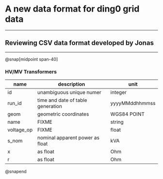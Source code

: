 # A new data format for ding0 grid data

---

## Reviewing CSV data format developed by Jonas

---

@snap[midpoint span-40]

### HV/MV Transformers

| name       | description                       | unit           |
|------------|-----------------------------------|----------------|
| id         | unambiguous unique numer          | integer        |
| run_id     | time and date of table generation | yyyyMMddhhmmss |
| geom       | geometric coordinates             | WGS84 POINT    |
| name       | FIXME                             | string         |
| voltage_op | FIXME                             | float          |
| s_nom      | nominal apparent power as float   | kVA            |
| x          | as float                          | Ohm            |
| r          | as float                          | Ohm            |

@snapend

